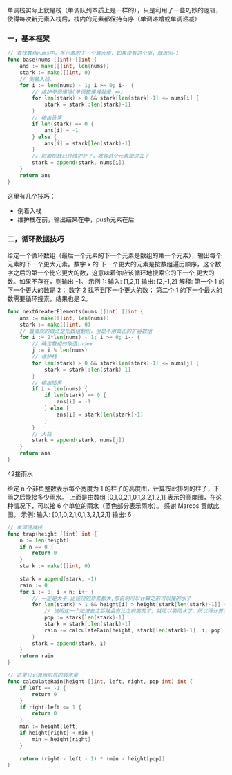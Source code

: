 单调栈实际上就是栈（单调队列本质上是一样的），只是利用了一些巧妙的逻辑，使得每次新元素入栈后，栈内的元素都保持有序（单调递增或单调递减）

### 一，基本框架

```go
// 查找数组nums中，各元素的下一个最大值，如果没有这个值，就返回-1
func base(nums []int) []int {
    ans := make([]int, len(nums))
    stark := make([]int, 0)
    // 倒着入栈，
    for i := len(nums) - 1; i >= 0; i-- {
        // 维护单调递增(单调整递减就是 >=)
        for len(stark) > 0 && stark[len(stark)-1] <= nums[i] {
            stark = stark[:len(stark)-1]
        }
        // 输出答案
        if len(stark) == 0 {
            ans[i] = -1
        } else {
            ans[i] = stark[len(stark)-1]
        }
        // 前面把栈已经维护好了，就等这个元素加进去了
        stark = append(stark, nums[i])
    }
    return ans
}
```

这里有几个技巧：

- 倒着入栈
- 维护栈在前，输出结果在中，push元素在后

### 二，循环数据技巧

给定一个循环数组（最后一个元素的下一个元素是数组的第一个元素），输出每个元素的下一个更大元素。数字 x 的
下一个更大的元素是按数组遍历顺序，这个数字之后的第一个比它更大的数，这意味着你应该循环地搜索它的下一个
更大的数。如果不存在，则输出 -1。
示例 1:
输入: [1,2,1]
输出: [2,-1,2]
解释: 第一个 1 的下一个更大的数是 2；
数字 2 找不到下一个更大的数；
第二个 1 的下一个最大的数需要循环搜索，结果也是 2。

```go
func nextGreaterElements(nums []int) []int {
    ans := make([]int, len(nums))
    stark := make([]int, 0)
    // 最直观的做法是把数组翻倍，但是不用真正的扩容数组
    for i := 2*len(nums) - 1; i >= 0; i-- {
        // 确定数组的取值index
        j := i % len(nums)
        // 维护栈
        for len(stark) > 0 && stark[len(stark)-1] <= nums[j] {
            stark = stark[:len(stark)-1]
        }
        // 输出结果
        if i < len(nums) {
            if len(stark) == 0 {
                ans[i] = -1
            } else {
                ans[i] = stark[len(stark)-1]
            }
        }
        // 入栈
        stark = append(stark, nums[j])
    }
    return ans
}
```



42接雨水

给定 n 个非负整数表示每个宽度为 1 的柱子的高度图，计算按此排列的柱子，下雨之后能接多少雨水。
上面是由数组 [0,1,0,2,1,0,1,3,2,1,2,1] 表示的高度图，在这种情况下，可以接 6 个单位的雨水（蓝色部分表示雨水）。
感谢 Marcos 贡献此图。
示例:
输入: [0,1,0,2,1,0,1,3,2,1,2,1]
输出: 6

```go
// 单调递减栈
func trap(height []int) int {
    n := len(height)
    if n == 0 {
        return 0
    }
    stark := make([]int, 0)
    
    stark = append(stark, -1)
    rain := 0
    for i := 0; i < n; i++ {
        // 一定是大于,比栈顶的原素都大,那说明可以计算之前可以接的水了
        for len(stark) > 1 && height[i] > height[stark[len(stark)-1]] {
          	// 说明这一个加进去之后就会有比之前高的了，就可以装雨水了，所以得计算当前层能装的水
            pop := stark[len(stark)-1]
            stark = stark[:len(stark)-1]
            rain += calculateRain(height, stark[len(stark)-1], i, pop)
        }
        stark = append(stark, i)
    }
    return rain
}

// 这里只记算当前层的装水量
func calculateRain(height []int, left, right, pop int) int {
    if left == -1 {
        return 0
    }
    if right-left <= 1 {
        return 0
    }
    min := height[left]
    if height[right] < min {
        min = height[right]
    }
    
    return (right - left - 1) * (min - height[pop])
}
```





